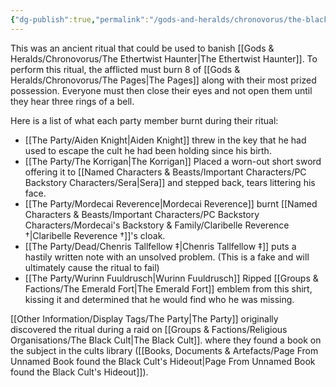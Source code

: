 ```yaml
---
{"dg-publish":true,"permalink":"/gods-and-heralds/chronovorus/the-black-ritual/","updated":"2025-06-10T19:02:19.711+01:00"}
---
```


This was an ancient ritual that could be used to banish [[Gods & Heralds/Chronovorus/The Ethertwist Haunter\|The Ethertwist Haunter]]. To perform this ritual, the afflicted must burn 8 of [[Gods & Heralds/Chronovorus/The Pages\|The Pages]] along with their most prized possession. Everyone must then close their eyes and not open them until they hear three rings of a bell. 

Here is a list of what each party member burnt during their ritual:
- [[The Party/Aiden Knight\|Aiden Knight]] threw in the key that he had used to escape the cult he had been holding since his birth. 
- [[The Party/The Korrigan\|The Korrigan]] Placed a worn-out short sword offering it to [[Named Characters & Beasts/Important Characters/PC Backstory Characters/Sera\|Sera]] and stepped back, tears littering his face. 
- [[The Party/Mordecai Reverence\|Mordecai Reverence]] burnt [[Named Characters & Beasts/Important Characters/PC Backstory Characters/Mordecai's Backstory & Family/Claribelle Reverence †\|Claribelle Reverence †]]'s cloak.
- [[The Party/Dead/Chenris Tallfellow ‡\|Chenris Tallfellow ‡]] puts a hastily written note with an unsolved problem. (This is a fake and will ultimately cause the ritual to fail)
- [[The Party/Wurinn Fuuldrusch\|Wurinn Fuuldrusch]] Ripped [[Groups & Factions/The Emerald Fort\|The Emerald Fort]] emblem from this shirt, kissing it and determined that he would find who he was missing.

[[Other Information/Display Tags/The Party\|The Party]] originally discovered the ritual during a raid on [[Groups & Factions/Religious Organisations/The Black Cult\|The Black Cult]]. where they found a book on the subject in the cults library ([[Books, Documents & Artefacts/Page From Unnamed Book found the Black Cult's Hideout\|Page From Unnamed Book found the Black Cult's Hideout]]). 